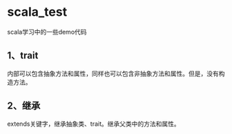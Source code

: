 # scala_test
scala学习中的一些demo代码

## 1、trait
内部可以包含抽象方法和属性，同样也可以包含非抽象方法和属性。但是，没有构造方法。

## 2、继承
extends关键字，继承抽象类、trait。继承父类中的方法和属性。


